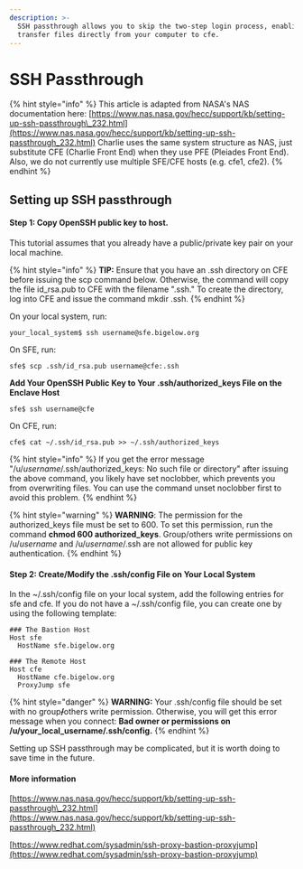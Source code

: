 ```yaml
---
description: >-
  SSH passthrough allows you to skip the two-step login process, enabling you to
  transfer files directly from your computer to cfe.
---
```


# SSH Passthrough

{% hint style="info" %}
This article is adapted from NASA's NAS documentation here: [https://www.nas.nasa.gov/hecc/support/kb/setting-up-ssh-passthrough\_232.html](https://www.nas.nasa.gov/hecc/support/kb/setting-up-ssh-passthrough_232.html) Charlie uses the same system structure as NAS, just substitute CFE \(Charlie Front End\) when they use PFE \(Pleiades Front End\). Also, we do not currently use multiple SFE/CFE hosts \(e.g. cfe1, cfe2\).
{% endhint %}

## Setting up SSH passthrough

#### Step 1: Copy OpenSSH public key to host.

This tutorial assumes that you already have a public/private key pair on your local machine.

{% hint style="info" %}
**TIP:** Ensure that you have an .ssh directory on CFE before issuing the scp command below. Otherwise, the command will copy the file id\_rsa.pub to CFE with the filename ".ssh." To create the directory, log into CFE and issue the command mkdir .ssh.
{% endhint %}

On your local system, run:

```
your_local_system$ ssh username@sfe.bigelow.org
```

On SFE, run:

```text
sfe$ scp .ssh/id_rsa.pub username@cfe:.ssh
```

**Add Your OpenSSH Public Key to Your .ssh/authorized\_keys File on the Enclave Host**

```text
sfe$ ssh username@cfe
```

On CFE, run:

```text
cfe$ cat ~/.ssh/id_rsa.pub >> ~/.ssh/authorized_keys
```

{% hint style="info" %}
If you get the error message "/u/_username_/.ssh/authorized\_keys: No such file or directory" after issuing the above command, you likely have set noclobber, which prevents you from overwriting files. You can use the command unset noclobber first to avoid this problem.
{% endhint %}

{% hint style="warning" %}
**WARNING**: The permission for the authorized\_keys file must be set to 600. To set this permission, run the command **chmod 600 authorized\_keys**. Group/others write permissions on /u/_username_ and /u/_username_/.ssh are not allowed for public key authentication.
{% endhint %}

#### Step 2: Create/Modify the .ssh/config File on Your Local System

In the ~/.ssh/config file on your local system, add the following entries for sfe and cfe. If you do not have a ~/.ssh/config file, you can create one by using the following template:

```text
### The Bastion Host
Host sfe
  HostName sfe.bigelow.org

### The Remote Host
Host cfe
  HostName cfe.bigelow.org
  ProxyJump sfe
```

{% hint style="danger" %}
**WARNING:** Your .ssh/config file should be set with no group~~**/**~~others write permission. Otherwise, you will get this error message when you connect: **Bad owner or permissions on /u/your\_local\_username/.ssh/config.**
{% endhint %}

Setting up SSH passthrough may be complicated, but it is worth doing to save time in the future.

#### More information

[https://www.nas.nasa.gov/hecc/support/kb/setting-up-ssh-passthrough\_232.html](https://www.nas.nasa.gov/hecc/support/kb/setting-up-ssh-passthrough_232.html)

[https://www.redhat.com/sysadmin/ssh-proxy-bastion-proxyjump](https://www.redhat.com/sysadmin/ssh-proxy-bastion-proxyjump)

